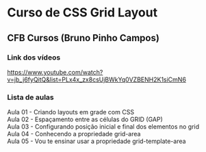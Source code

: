 # Curso de CSS Grid Layout
## CFB Cursos (Bruno Pinho Campos)

### Link dos vídeos  
<https://www.youtube.com/watch?v=jb_j6fyQitQ&list=PLx4x_zx8csUjBWkYq0VZBENH2K1siCmN6>

### Lista de aulas  

Aula 01 - Criando layouts em grade com CSS  
Aula 02 - Espaçamento entre as células do GRID (GAP)  
Aula 03 - Configurando posição inicial e final dos elementos no grid  
Aula 04 - Conhecendo a propriedade grid-area  
Aula 05 - Vou te ensinar usar a propriedade grid-template-area  